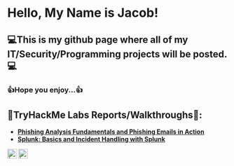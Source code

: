 <h1>Hello, My Name is Jacob!</h1>

<h2>💻This is my github page where all of my IT/Security/Programming projects will be posted.💻</h2>
<h3>👍Hope you enjoy...👍</h3>

<h2>📃TryHackMe Labs Reports/Walkthroughs📃:</h2>

- <b>[Phishing Analysis Fundamentals and Phishing Emails in Action](https://github.com/saintadjutor/Phishing-Analysis-and-Phishing-Emails-in-Action)</b>
- <b>[Splunk: Basics and Incident Handling with Splunk](https://github.com/saintadjutor/Splunk-Basics-and-Incident-Handling-with-Splunk)</b>

[<img align="left" alt=" | YouTube" width="22px" src="https://cdn.jsdelivr.net/npm/simple-icons@v3/icons/youtube.svg" />][youtube]
[<img align="left" alt=" | LinkedIn" width="22px" src="https://cdn.jsdelivr.net/npm/simple-icons@v3/icons/linkedin.svg" />][linkedin]

[youtube]: https://www.youtube.com/@SaintAdjutorYT
[linkedin]: https://www.linkedin.com/in/jacob-graessle-54ba71289

